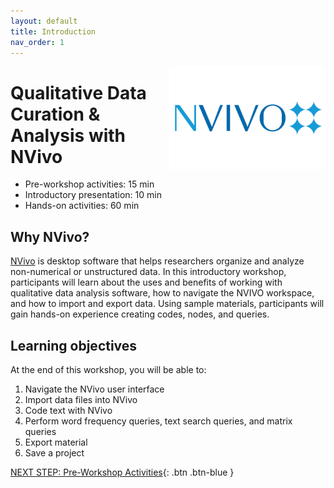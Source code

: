 ```yaml
---
layout: default
title: Introduction 
nav_order: 1
---
```

<img src="images\logo.png" alt="nvivo icon" style="float:right;width:250px;">

# Qualitative Data Curation & Analysis with NVivo

- Pre-workshop activities: 15 min 
- Introductory presentation: 10 min
- Hands-on activities: 60 min

## Why NVivo?

[NVivo](https://www.qsrinternational.com/nvivo-qualitative-data-analysis-software/home) is desktop software that helps researchers organize and analyze non-numerical or unstructured data. In this introductory workshop, participants will learn about the uses and benefits of working with qualitative data analysis software, how to navigate the NVIVO workspace, and how to import and export data. Using sample materials, participants will gain hands-on experience creating codes, nodes, and queries.  

## Learning objectives

At the end of this workshop, you will be able to:

1. Navigate the NVivo user interface
2. Import data files into NVivo
3. Code text with NVivo
4. Perform word frequency queries, text search queries, and matrix queries
5. Export material
6. Save a project
 
[NEXT STEP: Pre-Workshop Activities](pre-workshop.html){: .btn .btn-blue }
